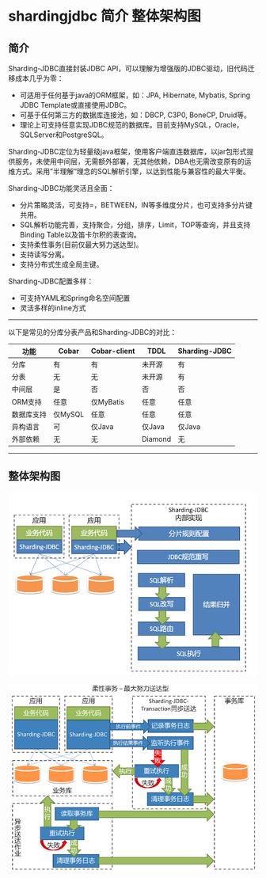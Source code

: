 # shardingjdbc 简介 整体架构图

## 简介 

Sharding-JDBC直接封装JDBC API，可以理解为增强版的JDBC驱动，旧代码迁移成本几乎为零：

- 可适用于任何基于java的ORM框架，如：JPA, Hibernate, Mybatis, Spring JDBC Template或直接使用JDBC。
- 可基于任何第三方的数据库连接池，如：DBCP, C3P0, BoneCP, Druid等。
- 理论上可支持任意实现JDBC规范的数据库。目前支持MySQL，Oracle，SQLServer和PostgreSQL。

Sharding-JDBC定位为轻量级java框架，使用客户端直连数据库，以jar包形式提供服务，未使用中间层，无需额外部署，无其他依赖，DBA也无需改变原有的运维方式。采用”半理解”理念的SQL解析引擎，以达到性能与兼容性的最大平衡。

Sharding-JDBC功能灵活且全面：

- 分片策略灵活，可支持=，BETWEEN，IN等多维度分片，也可支持多分片键共用。
- SQL解析功能完善，支持聚合，分组，排序，Limit，TOP等查询，并且支持Binding Table以及笛卡尔积的表查询。
- 支持柔性事务(目前仅最大努力送达型)。
- 支持读写分离。
- 支持分布式生成全局主键。

Sharding-JDBC配置多样：

- 可支持YAML和Spring命名空间配置
- 灵活多样的inline方式

------

以下是常见的分库分表产品和Sharding-JDBC的对比：

| 功能    | Cobar  | Cobar-client | TDDL    | Sharding-JDBC |
| ----- | ------ | ------------ | ------- | ------------- |
| 分库    | 有      | 有            | 未开源     | 有             |
| 分表    | 无      | 无            | 未开源     | 有             |
| 中间层   | 是      | 否            | 否       | 否             |
| ORM支持 | 任意     | 仅MyBatis     | 任意      | 任意            |
| 数据库支持 | 仅MySQL | 任意           | 任意      | 任意            |
| 异构语言  | 可      | 仅Java        | 仅Java   | 仅Java         |
| 外部依赖  | 无      | 无            | Diamond | 无             |

------

## 整体架构图

[![整体架构图](image-201801212150/architecture.png)](http://shardingjdbc.io/1.x/docs/img/architecture.png)

[![柔性事务-最大努力送达型](image-201801212150/architecture-soft-transaction-bed.png)](http://shardingjdbc.io/1.x/docs/img/architecture-soft-transaction-bed.png)

